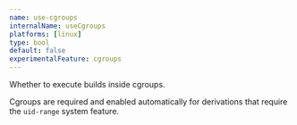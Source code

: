 ```yaml
---
name: use-cgroups
internalName: useCgroups
platforms: [linux]
type: bool
default: false
experimentalFeature: cgroups
---
```

Whether to execute builds inside cgroups.

Cgroups are required and enabled automatically for derivations
that require the `uid-range` system feature.
